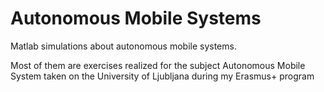 # Autonomous Mobile Systems
Matlab simulations about autonomous mobile systems. 

Most of them are exercises realized for the subject Autonomous Mobile System taken on the University of Ljubljana during my Erasmus+ program


